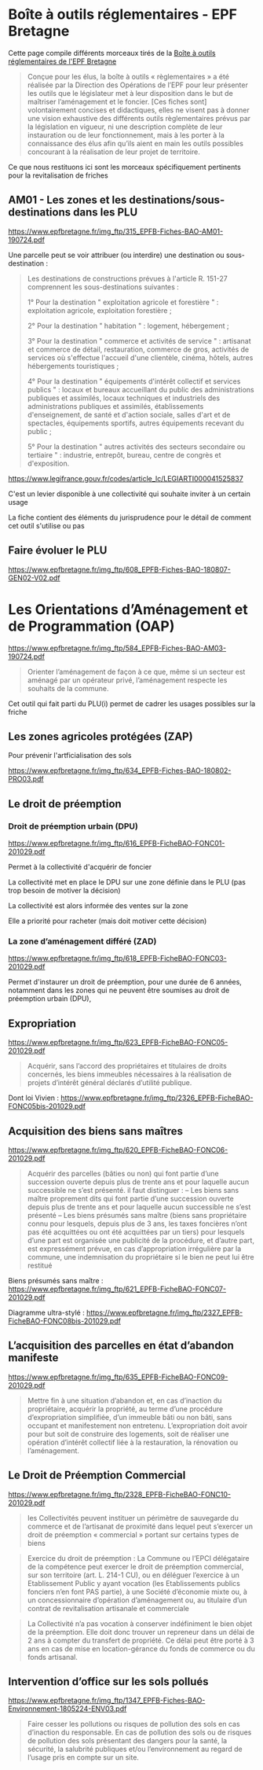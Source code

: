 # Boîte à outils réglementaires - EPF Bretagne

<!--

Notes de lecture

AM01 - Les zones et les destinations/sous-destinations dans les PLU

https://www.epfbretagne.fr/img_ftp/315_EPFB-Fiches-BAO-AM01-190724.pdf

L'équipe UrbanVitaliz ne s'intéresse qu'aux friches en zones U
Pas les zones A (agricoles), ni les UA1 (constructibles)

Super cool diagramme page 4

-->


Cette page compile différents morceaux tirés de la [Boîte à outils réglementaires de l'EPF Bretagne](https://www.epfbretagne.fr/-boite-a-outils-reglementaire--1841.html)

> Conçue pour les élus, la boîte à outils « règlementaires » a été réalisée par la Direction des Opérations de l’EPF pour leur présenter les outils que le législateur met à leur disposition dans le but de maîtriser l’aménagement et le foncier.
> [Ces fiches sont] volontairement concises et didactiques, elles ne visent pas à donner une vision exhaustive des différents outils règlementaires prévus par la législation en vigueur, ni une description complète de leur instauration ou de leur fonctionnement, mais à les porter à la connaissance des élus afin qu’ils aient en main les outils possibles concourant à la réalisation de leur projet de territoire.

Ce que nous restituons ici sont les morceaux spécifiquement pertinents pour la revitalisation de friches


## AM01 - Les zones et les destinations/sous-destinations dans les PLU

https://www.epfbretagne.fr/img_ftp/315_EPFB-Fiches-BAO-AM01-190724.pdf

Une parcelle peut se voir attribuer (ou interdire) une destination ou sous-destination : 

> Les destinations de constructions prévues à l'article R. 151-27 comprennent les sous-destinations suivantes :
>
> 1° Pour la destination " exploitation agricole et forestière " : exploitation agricole, exploitation forestière ;
>
> 2° Pour la destination " habitation " : logement, hébergement ;
>
> 3° Pour la destination " commerce et activités de service " : artisanat et commerce de détail, restauration, commerce de gros, activités de services où s'effectue l'accueil d'une clientèle, cinéma, hôtels, autres hébergements touristiques ;
>
> 4° Pour la destination " équipements d'intérêt collectif et services publics " : locaux et bureaux accueillant du public des administrations publiques et assimilés, locaux techniques et industriels des administrations publiques et assimilés, établissements d'enseignement, de santé et d'action sociale, salles d'art et de spectacles, équipements sportifs, autres équipements recevant du public ;
>
> 5° Pour la destination " autres activités des secteurs secondaire ou tertiaire " : industrie, entrepôt, bureau, centre de congrès et d'exposition.

https://www.legifrance.gouv.fr/codes/article_lc/LEGIARTI000041525837

C'est un levier disponible à une collectivité qui souhaite inviter à un certain usage

La fiche contient des éléments du jurisprudence pour le détail de comment cet outil s'utilise ou pas


## Faire évoluer le PLU

https://www.epfbretagne.fr/img_ftp/608_EPFB-Fiches-BAO-180807-GEN02-V02.pdf


# Les Orientations d’Aménagement  et de Programmation (OAP)

https://www.epfbretagne.fr/img_ftp/584_EPFB-Fiches-BAO-AM03-190724.pdf

> Orienter  l’aménagement  de  façon  à  ce  que,  même  si  un  secteur  est  aménagé  par  un  opérateur  privé,  l’aménagement  respecte  les  souhaits  de la commune.

Cet outil qui fait parti du PLU(i) permet de cadrer les usages possibles sur la friche



## Les zones agricoles protégées (ZAP)

Pour prévenir l'artficialisation des sols

https://www.epfbretagne.fr/img_ftp/634_EPFB-Fiches-BAO-180802-PRO03.pdf


## Le droit de préemption 

### Droit de préemption urbain (DPU)

https://www.epfbretagne.fr/img_ftp/616_EPFB-FicheBAO-FONC01-201029.pdf

Permet à la collectivité d'acquérir de foncier

La collectivité met en place le DPU sur une zone définie dans le PLU (pas trop besoin de motiver la décision)

La collectivité est alors informée des ventes sur la zone

Elle a priorité pour racheter (mais doit motiver cette décision)


### La zone d’aménagement différé (ZAD)

https://www.epfbretagne.fr/img_ftp/618_EPFB-FicheBAO-FONC03-201029.pdf

Permet d'instaurer un droit de préemption, pour une durée de 6 années, notamment dans les zones qui ne peuvent être soumises au droit de préemption urbain (DPU),


## Expropriation

https://www.epfbretagne.fr/img_ftp/623_EPFB-FicheBAO-FONC05-201029.pdf

> Acquérir, sans l’accord des propriétaires et titulaires de droits concernés, les biens immeubles nécessaires à la réalisation de projets d’intérêt général déclarés d’utilité publique.

Dont loi Vivien : https://www.epfbretagne.fr/img_ftp/2326_EPFB-FicheBAO-FONC05bis-201029.pdf

## Acquisition des biens sans maîtres

https://www.epfbretagne.fr/img_ftp/620_EPFB-FicheBAO-FONC06-201029.pdf

> Acquérir des parcelles (bâties ou non) qui font partie d’une succession ouverte depuis plus de trente ans et pour laquelle aucun successible ne s’est présenté.
> il faut distinguer :
> – Les biens sans maître proprement dits qui font partie d’une succession ouverte depuis plus de trente ans et pour laquelle aucun successible ne s’est présenté
> – Les biens présumés sans maître (biens sans propriétaire connu pour lesquels, depuis plus de 3 ans, les taxes foncières n’ont pas été acquittées ou ont été acquittées par un tiers) pour lesquels d’une part est organisée une publicité de la procédure, et d’autre part, est expressément prévue, en cas d’appropriation irrégulière par la commune, une indemnisation du propriétaire si le bien ne peut lui être restitué

Biens présumés sans maître : https://www.epfbretagne.fr/img_ftp/621_EPFB-FicheBAO-FONC07-201029.pdf

Diagramme ultra-stylé : https://www.epfbretagne.fr/img_ftp/2327_EPFB-FicheBAO-FONC08bis-201029.pdf

## L’acquisition des parcelles en état d’abandon manifeste 

https://www.epfbretagne.fr/img_ftp/635_EPFB-FicheBAO-FONC09-201029.pdf

> Mettre fin à une situation d’abandon et, en cas d’inaction du propriétaire, acquérir la propriété, au terme d’une procédure d’expropriation simplifiée, d’un immeuble bâti ou non bâti, sans occupant et manifestement non entretenu. L’expropriation doit avoir pour but soit de construire des logements, soit de réaliser une opération d’intérêt collectif liée à la restauration, la rénovation ou l’aménagement.

## Le Droit de Préemption Commercial

https://www.epfbretagne.fr/img_ftp/2328_EPFB-FicheBAO-FONC10-201029.pdf

> les Collectivités peuvent instituer un périmètre de sauvegarde du commerce et de l’artisanat de proximité dans lequel peut s’exercer un droit de préemption « commercial » portant sur certains types de biens

>  Exercice du droit de préemption : La Commune ou l’EPCI délégataire de la compétence peut exercer le droit de préemption commercial, sur son territoire (art. L. 214-1 CU), ou en déléguer l’exercice à un Etablissement Public y ayant vocation (les Etablissements publics fonciers n’en font PAS partie), à une Société d’économie mixte ou, à un concessionnaire d’opération d’aménagement ou, au titulaire d’un contrat de revitalisation artisanale et commerciale

> La Collectivité n’a pas vocation à conserver indéfiniment le bien objet de la préemption. Elle doit donc trouver un repreneur dans un délai de 2 ans à compter du transfert de propriété. Ce délai peut être porté à 3 ans en cas de mise en location-gérance du fonds de commerce ou du fonds artisanal. 

## Intervention d’office sur les sols pollués

https://www.epfbretagne.fr/img_ftp/1347_EPFB-Fiches-BAO-Environnement-1805224-ENV03.pdf

> Faire cesser les pollutions ou risques de pollution des sols en cas d’inaction du responsable.
> En cas de pollution des sols ou de risques de pollution des sols présentant des dangers pour la santé, la sécurité, la salubrité publiques et/ou l’environnement au regard de l’usage pris en compte sur un site.






